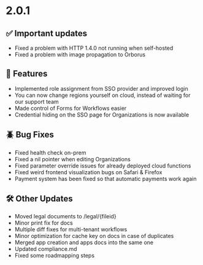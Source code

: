 #   2.0.1 

## ✅ Important updates

- Fixed a problem with HTTP 1.4.0 not running when self-hosted
- ⁠Fixed a problem with image propagation to Orborus

## 🚀 Features

- Implemented role assignment from SSO provider and improved login
- ⁠You can now change regions yourself on cloud, instead of waiting for our support team
- Made control of Forms for Workflows easier
- Credential hiding on the SSO page for Organizations is now available

## 🪲 Bug Fixes

- ⁠Fixed health check on-prem
- ⁠Fixed a nil pointer when editing Organizations
- Fixed parameter override issues for already deployed cloud functions
- Fixed weird frontend visualization bugs on Safari & Firefox
- Payment system has been fixed so that automatic payments work again

## 🛠️ Other Updates

- Moved legal documents to /legal/{fileid}
- Minor print fix for docs
- ⁠Multiple diff fixes for multi-tenant workflows
- ⁠Minor optimization for cache key on docs in case of duplicates
- Merged app creation and apps docs into the same one
- Updated compliance.md
- Fixed some roadmapping steps

